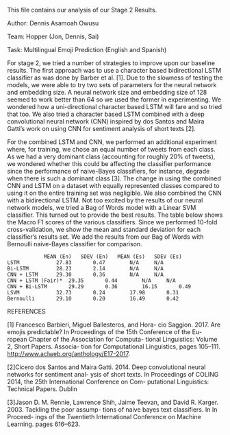This file contains our analysis of our Stage 2 Results.

Author: Dennis Asamoah Owusu

Team: Hopper (Jon, Dennis, Sai)

Task: Multilingual Emoji Prediction (English and Spanish)

For stage 2, we tried a number of strategies to improve upon our baseline results. The first approach was to use a character based bidirectional LSTM classifier as was done by Barber et al. [1]. Due to the slowness of testing the models, we were able to try two sets of parameters for the neural network and embedding size. A neural network size and embedding size of 128 seemed to work better than 64 so we used the former in experimenting. We wondered how a uni-directional character based LSTM will fare and so tried that too. We also tried a character based LSTM combined with a deep convolutional neural network (CNN) inspired by dos Santos and Maira Gatti’s work on using CNN for sentiment analysis of short texts [2]. 

For the combined LSTM and CNN, we performed an additional experiment where, for training, we chose an equal number of tweets from each class. As we had a very dominant class (accounting for roughly 20% of tweets), we wondered whether this could be affecting the classifier performance since the performance of naive-Bayes classifiers, for instance, degrade when there is such a dominant class [3]. The change in using the combined CNN and LSTM on a dataset with equally represented classes compared to using it on the entire training set was negligible. We also combined the CNN with a bidirectional LSTM. Not too excited by the results of our neural network models, we tried a Bag of Words model with a Linear SVM classifier. This turned out to provide the best results. The table below shows the Macro F1 scores of the various classifiers. Since we performed 10-fold cross-validation, we show the mean and standard deviation for each classifier’s results set. We add the results from our Bag of Words with Bernoulli naive-Bayes classifier for comparison.

```
			MEAN (En)	SDEV (En)	MEAN (Es)	SDEV (Es)
LSTM			27.83		0.47		N/A		N/A
Bi-LSTM			28.23		2.14		N/A		N/A
CNN + LSTM		29.30		0.36		N/A		N/A
CNN + LSTM (Fair)*	29.35		0.44		N/A		N/A
CNN + Bi-LSTM		29.29		0.36		16.15		0.49
LSVM			32.73		0.24		17.98		0.31
Bernoulli		29.10		0.20		16.49		0.42
```


 






REFERENCES

[1] Francesco Barbieri, Miguel Ballesteros, and Hora- cio Saggion. 2017. Are emojis predictable? In Proceedings of the 15th Conference of the Eu- ropean Chapter of the Association for Computa- tional Linguistics: Volume 2, Short Papers. Associa- tion for Computational Linguistics, pages 105–111. http://www.aclweb.org/anthology/E17-2017.

[2]Cicero dos Santos and Maira Gatti. 2014. Deep convolutional neural networks for sentiment anal- ysis of short texts. In Proceedings of COLING 2014, the 25th International Conference on Com- putational Linguistics: Technical Papers. Dublin

[3]Jason D. M. Rennie, Lawrence Shih, Jaime Teevan, and David R. Karger. 2003. Tackling the poor assump- tions of naive bayes text classifiers. In In Proceed- ings of the Twentieth International Conference on Machine Learning. pages 616–623.